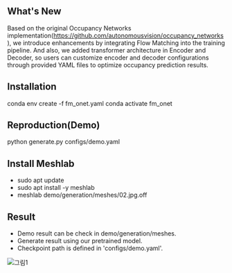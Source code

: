 ## What's New
Based on the original Occupancy Networks implementation(https://github.com/autonomousvision/occupancy_networks), we introduce enhancements by integrating Flow Matching into the training pipeline. And also, we added transformer architecture in Encoder and Decoder, so users can customize encoder and decoder configurations through provided YAML files to optimize occupancy prediction results. 

## Installation
conda env create -f fm_onet.yaml
conda activate fm_onet

## Reproduction(Demo)
python generate.py configs/demo.yaml

## Install Meshlab
- sudo apt update
- sudo apt install -y meshlab
- meshlab demo/generation/meshes/02.jpg.off

## Result
- Demo result can be check in demo/generation/meshes.
- Generate result using our pretrained model.
- Checkpoint path is defined in 'configs/demo.yaml'.

![그림1](https://github.com/user-attachments/assets/4689d7df-e6b0-4111-a6b4-821d041301bf)


